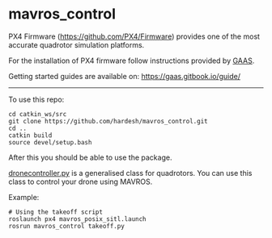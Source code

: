 # mavros_control

PX4 Firmware (https://github.com/PX4/Firmware) provides one of the most accurate quadrotor simulation platforms.

For the installation of PX4 firmware follow instructions provided by [GAAS](https://github.com/generalized-intelligence/GAAS/blob/master/Setup.md).


Getting started guides are available on: https://gaas.gitbook.io/guide/

--------------- 

To use this repo:
```
cd catkin_ws/src
git clone https://github.com/hardesh/mavros_control.git 
cd ..
catkin build
source devel/setup.bash
```

After this you should be able to use the package.

[dronecontroller.py](https://github.com/hardesh/mavros_control/blob/master/scripts/dronecontroller.py) is a generalised class for quadrotors. You can use this class to control your drone using MAVROS.

Example:
```
# Using the takeoff script
roslaunch px4 mavros_posix_sitl.launch
rosrun mavros_control takeoff.py
```
